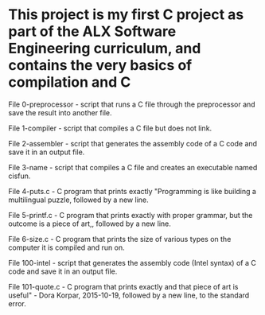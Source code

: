# This project is my first C project as part of the ALX  Software Engineering curriculum, and contains the very basics of compilation and C

File 0-preprocessor - script that runs a C file through the preprocessor and save the result into another file.

File 1-compiler - script that compiles a C file but does not link.

File 2-assembler - script that generates the assembly code of a C code and save it in an output file.

File 3-name - script that compiles a C file and creates an executable named cisfun.

File 4-puts.c - C program that prints exactly "Programming is like building a multilingual puzzle, followed by a new line.

File 5-printf.c - C program that prints exactly with proper grammar, but the outcome is a piece of art,, followed by a new line.

File 6-size.c - C program that prints the size of various types on the computer it is compiled and run on.

File 100-intel - script that generates the assembly code (Intel syntax) of a C code and save it in an output file.

File 101-quote.c - C program that prints exactly and that piece of art is useful" - Dora Korpar, 2015-10-19, followed by a new line, to the standard error.
